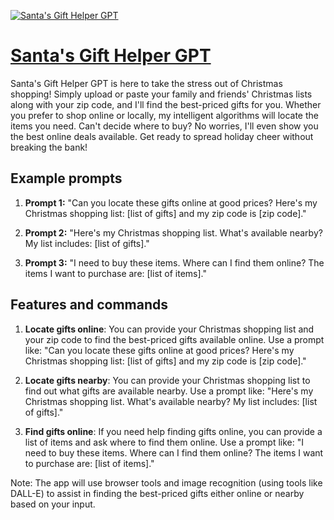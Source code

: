 [![Santa's Gift Helper GPT](https://files.oaiusercontent.com/file-bptBFOX9OC0wgAIpAbI7aSpR?se=2123-10-19T00%3A19%3A10Z&sp=r&sv=2021-08-06&sr=b&rscc=max-age%3D31536000%2C%20immutable&rscd=attachment%3B%20filename%3D37d65beb-3961-4931-9a62-8ea6607799f3.png&sig=Eheh%2B7s5vkWhVlC4B7nEtwcgmXcl7KMTMI1Bw5YTUHo%3D)](https://chat.openai.com/g/g-4KAcYxiYp-santa-s-gift-helper-gpt)

# [Santa's Gift Helper GPT](https://chat.openai.com/g/g-4KAcYxiYp-santa-s-gift-helper-gpt)

Santa's Gift Helper GPT is here to take the stress out of Christmas shopping! Simply upload or paste your family and friends' Christmas lists along with your zip code, and I'll find the best-priced gifts for you. Whether you prefer to shop online or locally, my intelligent algorithms will locate the items you need. Can't decide where to buy? No worries, I'll even show you the best online deals available. Get ready to spread holiday cheer without breaking the bank!

## Example prompts

1. **Prompt 1:** "Can you locate these gifts online at good prices? Here's my Christmas shopping list: [list of gifts] and my zip code is [zip code]."

2. **Prompt 2:** "Here's my Christmas shopping list. What's available nearby? My list includes: [list of gifts]."

3. **Prompt 3:** "I need to buy these items. Where can I find them online? The items I want to purchase are: [list of items]."

## Features and commands

1. **Locate gifts online**: You can provide your Christmas shopping list and your zip code to find the best-priced gifts available online. Use a prompt like: "Can you locate these gifts online at good prices? Here's my Christmas shopping list: [list of gifts] and my zip code is [zip code]."

2. **Locate gifts nearby**: You can provide your Christmas shopping list to find out what gifts are available nearby. Use a prompt like: "Here's my Christmas shopping list. What's available nearby? My list includes: [list of gifts]."

3. **Find gifts online**: If you need help finding gifts online, you can provide a list of items and ask where to find them online. Use a prompt like: "I need to buy these items. Where can I find them online? The items I want to purchase are: [list of items]." 

Note: The app will use browser tools and image recognition (using tools like DALL-E) to assist in finding the best-priced gifts either online or nearby based on your input.
